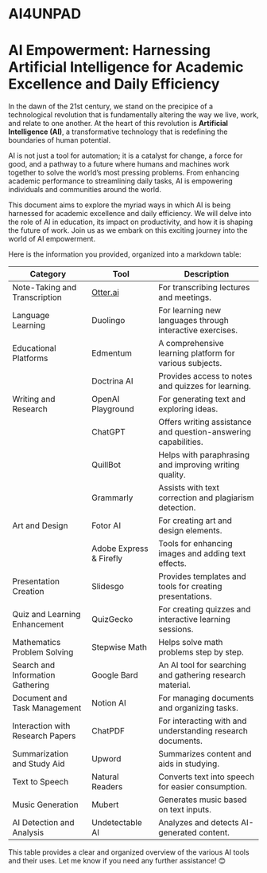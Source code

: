 # AI4UNPAD
# AI Empowerment: Harnessing Artificial Intelligence for Academic Excellence and Daily Efficiency

In the dawn of the 21st century, we stand on the precipice of a technological revolution that is fundamentally altering the way we live, work, and relate to one another. At the heart of this revolution is **Artificial Intelligence (AI)**, a transformative technology that is redefining the boundaries of human potential.

AI is not just a tool for automation; it is a catalyst for change, a force for good, and a pathway to a future where humans and machines work together to solve the world’s most pressing problems. From enhancing academic performance to streamlining daily tasks, AI is empowering individuals and communities around the world.

This document aims to explore the myriad ways in which AI is being harnessed for academic excellence and daily efficiency. We will delve into the role of AI in education, its impact on productivity, and how it is shaping the future of work. Join us as we embark on this exciting journey into the world of AI empowerment.

Here is the information you provided, organized into a markdown table:

| Category                         | Tool                         | Description                                                    |
| -------------------------------- | ---------------------------- | -------------------------------------------------------------- |
| Note-Taking and Transcription    | [Otter.ai](https://otter.ai) | For transcribing lectures and meetings.                        |
| Language Learning                | Duolingo                     | For learning new languages through interactive exercises.      |
| Educational Platforms            | Edmentum                     | A comprehensive learning platform for various subjects.        |
|                                  | Doctrina AI                  | Provides access to notes and quizzes for learning.             |
| Writing and Research             | OpenAI Playground            | For generating text and exploring ideas.                       |
|                                  | ChatGPT                      | Offers writing assistance and question-answering capabilities. |
|                                  | QuillBot                     | Helps with paraphrasing and improving writing quality.         |
|                                  | Grammarly                    | Assists with text correction and plagiarism detection.         |
| Art and Design                   | Fotor AI                     | For creating art and design elements.                          |
|                                  | Adobe Express & Firefly      | Tools for enhancing images and adding text effects.            |
| Presentation Creation            | Slidesgo                     | Provides templates and tools for creating presentations.       |
| Quiz and Learning Enhancement    | QuizGecko                    | For creating quizzes and interactive learning sessions.        |
| Mathematics Problem Solving      | Stepwise Math                | Helps solve math problems step by step.                        |
| Search and Information Gathering | Google Bard                  | An AI tool for searching and gathering research material.      |
| Document and Task Management     | Notion AI                    | For managing documents and organizing tasks.                   |
| Interaction with Research Papers | ChatPDF                      | For interacting with and understanding research documents.     |
| Summarization and Study Aid      | Upword                       | Summarizes content and aids in studying.                       |
| Text to Speech                   | Natural Readers              | Converts text into speech for easier consumption.              |
| Music Generation                 | Mubert                       | Generates music based on text inputs.                          |
| AI Detection and Analysis        | Undetectable AI              | Analyzes and detects AI-generated content.                     |

This table provides a clear and organized overview of the various AI tools and their uses. Let me know if you need any further assistance! 😊